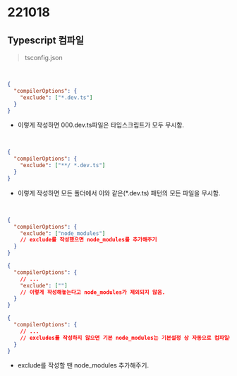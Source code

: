 # 221018

## Typescript 컴파일

> tsconfig.json

<br>

```JSON
{
  "compilerOptions": {
    "exclude": ["*.dev.ts"]
  }
}
```

- 이렇게 작성하면 000.dev.ts파일은 타입스크립트가 모두 무시함.

<br>

```JSON
{
  "compilerOptions": {
    "exclude": ["**/ *.dev.ts"]
  }
}
```

- 이렇게 작성하면 모든 폴더에서 이와 같은(\*.dev.ts) 패턴의 모든 파일을 무시함.

<br>

```JSON
{
  "compilerOptions": {
    "exclude": ["node_modules"]
    // exclude를 작성했으면 node_modules를 추가해주기
  }
}

{
  "compilerOptions": {
    // ...
    "exclude": [""]
    // 이렇게 작성해놓는다고 node_modules가 제외되지 않음.
  }
}

{
  "compilerOptions": {
    // ...
    // excludes를 작성하지 않으면 기본 node_modules는 기본설정 상 자동으로 컴파일에서 제외 됨
  }
}
```

- exclude를 작성할 땐 node_modules 추가해주기.
